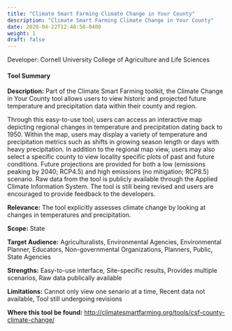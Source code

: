 ```yaml
---
title: "Climate Smart Farming Climate Change in Your County"
description: "Climate Smart Farming Climate Change in Your County"
date: 2020-04-22T12:48:50-0400
weight: 1
draft: false
---
```

Developer: Cornell University College of Agriculture and Life Sciences

#### Tool Summary
**Description:** Part of the Climate Smart Farming toolkit, the Climate Change in Your County tool allows users to view historic and projected future temperature and precipitation data within their county and region. 

Through this easy-to-use tool, users can access an interactive map depicting regional changes in temperature and precipitation dating back to 1950. Within the map, users may display a variety of temperature and precipitation metrics such as shifts in growing season length or days with heavy precipitation. In addition to the regional map view, users may also select a specific county to view locality specific plots of past and future conditions. Future projections are provided for both a low (emissions peaking by 2040; RCP4.5) and high emissions (no mitigation; RCP8.5) scenario. Raw data from the tool is publicly available through the Applied Climate Information System. The tool is still being revised and users are encouraged to provide feedback to the developers.

**Relevance:** The tool explicitly assesses climate change by looking at changes in temperatures and precipitation.

**Scope:** State

**Target Audience:** Agriculturalists, Environmental Agencies, Environmental Planner, Educators, Non-governmental Organizations, Planners, Public, State Agencies

**Strengths:** Easy-to-use interface, Site-specific results, Provides multiple scenarios, Raw data publically available

**Limitations:** Cannot only view one senario at a time, Recent data not available, Tool still undergoing revisions

**Where this tool be found:** http://climatesmartfarming.org/tools/csf-county-climate-change/

